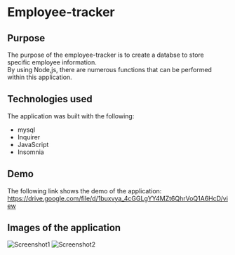 # Employee-tracker
## Purpose
The purpose of the employee-tracker is to create a databse to store specific employee information.  
By using Node,js, there are numerous functions that can be performed within this application.
## Technologies used
The application was built with the following:
* mysql
* Inquirer
* JavaScript
* Insomnia
## Demo
The following link shows the demo of the application:
https://drive.google.com/file/d/1buxvya_4cGGLgYY4MZt6QhrVoQ1A6HcD/view
## Images of the application
![Screenshot1](https://user-images.githubusercontent.com/96963955/168701353-f43fd522-df48-466d-bea3-b322c6d6861c.png)
![Screenshot2](https://user-images.githubusercontent.com/96963955/168701368-97a5c49a-c21f-4790-8f0e-bc33eae5de91.png)
